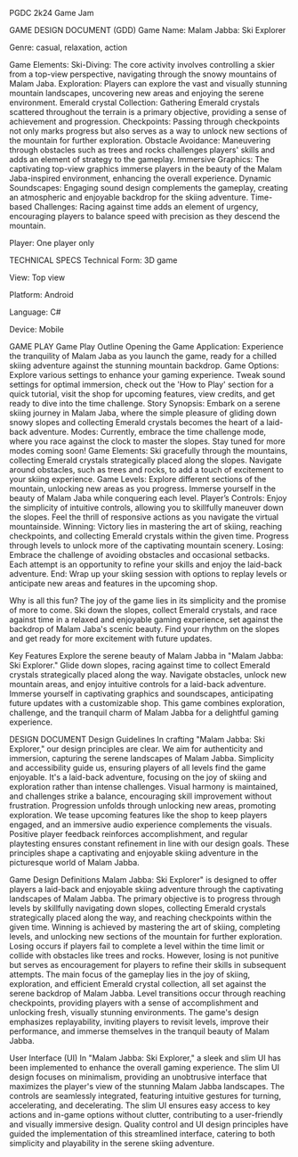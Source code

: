 PGDC 2k24 Game Jam

GAME DESIGN DOCUMENT (GDD) 
Game Name: Malam Jabba: Ski Explorer

Genre: casual, relaxation, action

Game Elements: 
Ski-Diving: The core activity involves controlling a skier from a top-view perspective, navigating through the snowy mountains of Malam Jaba.
Exploration: Players can explore the vast and visually stunning mountain landscapes, uncovering new areas and enjoying the serene environment.
Emerald crystal Collection: Gathering Emerald crystals scattered throughout the terrain is a primary objective, providing a sense of achievement and progression.
Checkpoints: Passing through checkpoints not only marks progress but also serves as a way to unlock new sections of the mountain for further exploration.
Obstacle Avoidance: Maneuvering through obstacles such as trees and rocks challenges players' skills and adds an element of strategy to the gameplay.
Immersive Graphics: The captivating top-view graphics immerse players in the beauty of the Malam Jaba-inspired environment, enhancing the overall experience.
Dynamic Soundscapes: Engaging sound design complements the gameplay, creating an atmospheric and enjoyable backdrop for the skiing adventure.
Time-based Challenges: Racing against time adds an element of urgency, encouraging players to balance speed with precision as they descend the mountain.

Player: One player only

TECHNICAL SPECS 
Technical Form: 3D game

View: Top view

Platform: Android

Language: C#

Device: Mobile

GAME PLAY 
Game Play Outline 
Opening the Game Application: Experience the tranquility of Malam Jaba as you launch the game, ready for a chilled skiing adventure against the stunning mountain backdrop.
Game Options: Explore various settings to enhance your gaming experience. Tweak sound settings for optimal immersion, check out the 'How to Play' section for a quick tutorial, visit the shop for upcoming features, view credits, and get ready to dive into the time challenge.
Story Synopsis: Embark on a serene skiing journey in Malam Jaba, where the simple pleasure of gliding down snowy slopes and collecting Emerald crystals becomes the heart of a laid-back adventure.
Modes: Currently, embrace the time challenge mode, where you race against the clock to master the slopes. Stay tuned for more modes coming soon!
Game Elements: Ski gracefully through the mountains, collecting Emerald crystals strategically placed along the slopes. Navigate around obstacles, such as trees and rocks, to add a touch of excitement to your skiing experience.
Game Levels: Explore different sections of the mountain, unlocking new areas as you progress. Immerse yourself in the beauty of Malam Jaba while conquering each level.
Player’s Controls: Enjoy the simplicity of intuitive controls, allowing you to skillfully maneuver down the slopes. Feel the thrill of responsive actions as you navigate the virtual mountainside.
Winning: Victory lies in mastering the art of skiing, reaching checkpoints, and collecting Emerald crystals within the given time. Progress through levels to unlock more of the captivating mountain scenery.
Losing: Embrace the challenge of avoiding obstacles and occasional setbacks. Each attempt is an opportunity to refine your skills and enjoy the laid-back adventure.
End: Wrap up your skiing session with options to replay levels or anticipate new areas and features in the upcoming shop.

Why is all this fun?
The joy of the game lies in its simplicity and the promise of more to come. Ski down the slopes, collect Emerald crystals, and race against time in a relaxed and enjoyable gaming experience, set against the backdrop of Malam Jaba's scenic beauty. Find your rhythm on the slopes and get ready for more excitement with future updates.

Key Features 
Explore the serene beauty of Malam Jabba in "Malam Jabba: Ski Explorer." Glide down slopes, racing against time to collect Emerald crystals strategically placed along the way. Navigate obstacles, unlock new mountain areas, and enjoy intuitive controls for a laid-back adventure. Immerse yourself in captivating graphics and soundscapes, anticipating future updates with a customizable shop. This game combines exploration, challenge, and the tranquil charm of Malam Jabba for a delightful gaming experience.


DESIGN DOCUMENT 
Design Guidelines 
In crafting "Malam Jabba: Ski Explorer," our design principles are clear. We aim for authenticity and immersion, capturing the serene landscapes of Malam Jabba. Simplicity and accessibility guide us, ensuring players of all levels find the game enjoyable. It's a laid-back adventure, focusing on the joy of skiing and exploration rather than intense challenges. Visual harmony is maintained, and challenges strike a balance, encouraging skill improvement without frustration. Progression unfolds through unlocking new areas, promoting exploration. We tease upcoming features like the shop to keep players engaged, and an immersive audio experience complements the visuals. Positive player feedback reinforces accomplishment, and regular playtesting ensures constant refinement in line with our design goals. These principles shape a captivating and enjoyable skiing adventure in the picturesque world of Malam Jabba.

Game Design Definitions 
Malam Jabba: Ski Explorer" is designed to offer players a laid-back and enjoyable skiing adventure through the captivating landscapes of Malam Jabba. The primary objective is to progress through levels by skillfully navigating down slopes, collecting Emerald crystals strategically placed along the way, and reaching checkpoints within the given time. Winning is achieved by mastering the art of skiing, completing levels, and unlocking new sections of the mountain for further exploration. Losing occurs if players fail to complete a level within the time limit or collide with obstacles like trees and rocks. However, losing is not punitive but serves as encouragement for players to refine their skills in subsequent attempts. The main focus of the gameplay lies in the joy of skiing, exploration, and efficient Emerald crystal collection, all set against the serene backdrop of Malam Jabba. Level transitions occur through reaching checkpoints, providing players with a sense of accomplishment and unlocking fresh, visually stunning environments. The game's design emphasizes replayability, inviting players to revisit levels, improve their performance, and immerse themselves in the tranquil beauty of Malam Jabba.

User Interface (UI) 
In "Malam Jabba: Ski Explorer," a sleek and slim UI has been implemented to enhance the overall gaming experience. The slim UI design focuses on minimalism, providing an unobtrusive interface that maximizes the player's view of the stunning Malam Jabba landscapes. The controls are seamlessly integrated, featuring intuitive gestures for turning, accelerating, and decelerating. The slim UI ensures easy access to key actions and in-game options without clutter, contributing to a user-friendly and visually immersive design. Quality control and UI design principles have guided the implementation of this streamlined interface, catering to both simplicity and playability in the serene skiing adventure.
